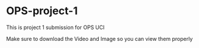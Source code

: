 # OPS-project-1
This is project 1 submission for OPS UCI

Make sure to download the Video and Image so you can view them properly
